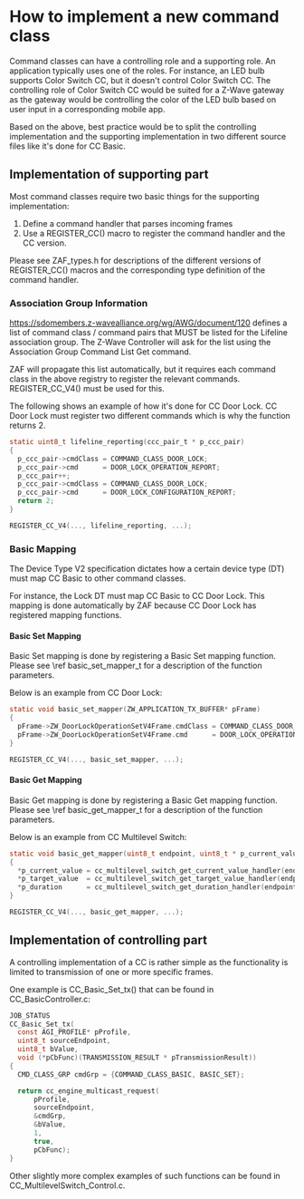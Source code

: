 # How to implement a new command class

Command classes can have a controlling role and a supporting role. An application typically
uses one of the roles. For instance, an LED bulb supports Color Switch CC, but it doesn't control
Color Switch CC. The controlling role of Color Switch CC would be suited for a Z-Wave gateway as
the gateway would be controlling the color of the LED bulb based on user input in a corresponding
mobile app.

Based on the above, best practice would be to split the controlling implementation and the
supporting implementation in two different source files like it's done for CC Basic.

## Implementation of supporting part

Most command classes require two basic things for the supporting implementation:

1. Define a command handler that parses incoming frames
2. Use a REGISTER_CC() macro to register the command handler and the CC version.

Please see ZAF_types.h for descriptions of the different versions of REGISTER_CC() macros and the
corresponding type definition of the command handler.

### Association Group Information

https://sdomembers.z-wavealliance.org/wg/AWG/document/120 defines a list of command class / command
pairs that MUST be listed for the Lifeline association group. The Z-Wave Controller will ask
for the list using the Association Group Command List Get command.

ZAF will propagate this list automatically, but it requires each command class in the above registry
to register the relevant commands. REGISTER_CC_V4() must be used for this.

The following shows an example of how it's done for CC Door Lock. CC Door Lock must register two
different commands which is why the function returns 2.

```c
static uint8_t lifeline_reporting(ccc_pair_t * p_ccc_pair)
{
  p_ccc_pair->cmdClass = COMMAND_CLASS_DOOR_LOCK;
  p_ccc_pair->cmd      = DOOR_LOCK_OPERATION_REPORT;
  p_ccc_pair++;
  p_ccc_pair->cmdClass = COMMAND_CLASS_DOOR_LOCK;
  p_ccc_pair->cmd      = DOOR_LOCK_CONFIGURATION_REPORT;
  return 2;
}

REGISTER_CC_V4(..., lifeline_reporting, ...);
```

### Basic Mapping
The Device Type V2 specification dictates how a certain device type (DT) must map CC Basic to other
command classes.

For instance, the Lock DT must map CC Basic to CC Door Lock. This mapping is done automatically by
ZAF because CC Door Lock has registered mapping functions.

#### Basic Set Mapping

Basic Set mapping is done by registering a Basic Set mapping function. Please see \ref basic_set_mapper_t
for a description of the function parameters.

Below is an example from CC Door Lock:

```c
static void basic_set_mapper(ZW_APPLICATION_TX_BUFFER* pFrame)
{
  pFrame->ZW_DoorLockOperationSetV4Frame.cmdClass = COMMAND_CLASS_DOOR_LOCK;
  pFrame->ZW_DoorLockOperationSetV4Frame.cmd      = DOOR_LOCK_OPERATION_SET;
}

REGISTER_CC_V4(..., basic_set_mapper, ...);
```

#### Basic Get Mapping

Basic Get mapping is done by registering a Basic Get mapping function. Please see \ref basic_get_mapper_t
for a description of the function parameters.

Below is an example from CC Multilevel Switch:

```c
static void basic_get_mapper(uint8_t endpoint, uint8_t * p_current_value, uint8_t * p_target_value, uint8_t * p_duration)
{
  *p_current_value = cc_multilevel_switch_get_current_value_handler(endpoint);
  *p_target_value  = cc_multilevel_switch_get_target_value_handler(endpoint);
  *p_duration      = cc_multilevel_switch_get_duration_handler(endpoint);
}

REGISTER_CC_V4(..., basic_get_mapper, ...);
```

## Implementation of controlling part

A controlling implementation of a CC is rather simple as the functionality is limited to
transmission of one or more specific frames.

One example is CC_Basic_Set_tx() that can be found in CC_BasicController.c:

```c
JOB_STATUS
CC_Basic_Set_tx(
  const AGI_PROFILE* pProfile,
  uint8_t sourceEndpoint,
  uint8_t bValue,
  void (*pCbFunc)(TRANSMISSION_RESULT * pTransmissionResult))
{
  CMD_CLASS_GRP cmdGrp = {COMMAND_CLASS_BASIC, BASIC_SET};

  return cc_engine_multicast_request(
      pProfile,
      sourceEndpoint,
      &cmdGrp,
      &bValue,
      1,
      true,
      pCbFunc);
}
```

Other slightly more complex examples of such functions can be found in CC_MultilevelSwitch_Control.c.